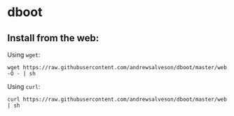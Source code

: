 # dboot

## Install from the web:

Using `wget`:
```
wget https://raw.githubusercontent.com/andrewsalveson/dboot/master/web -O - | sh
```
Using `curl`:
```
curl https://raw.githubusercontent.com/andrewsalveson/dboot/master/web | sh
```
